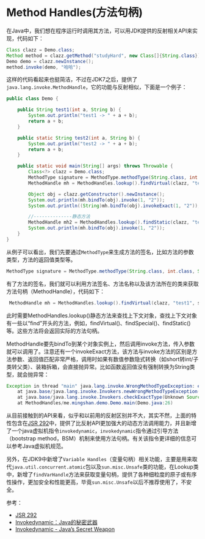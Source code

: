 # Method Handles(方法句柄)

在Java中，我们想在程序运行时调用其方法，可以用JDK提供的反射相关API来实现，代码如下：

```Java
Class clazz = Demo.class;
Method method = clazz.getMethod("studyHard", new Class[]{String.class});
Demo demo = clazz.newInstance();
method.invoke(demo, "哈哈");
```

这样的代码看起来也挺简洁，不过在JDK7之后，提供了`java.lang.invoke.MethodHandle`，它的功能与反射相似，下面是一个例子：

```Java
public class Demo {

    public String test1(int a, String b) {
        System.out.println("test1 -> " + a + b);
        return a + b;
    }

    public static String test2(int a, String b) {
        System.out.println("test2 -> " + a + b);
        return a + b;
    }

    public static void main(String[] args) throws Throwable {
        Class<?> clazz = Demo.class;
        MethodType signature = MethodType.methodType(String.class, int.class, String.class);
        MethodHandle mh = MethodHandles.lookup().findVirtual(clazz, "test1", signature);

        Object obj = clazz.getConstructor().newInstance();
        System.out.println(mh.bindTo(obj).invoke(1, "2"));
        System.out.println((String)mh.bindTo(obj).invokeExact(1, "2"));

        //--------------静态方法
        MethodHandle mh2 = MethodHandles.lookup().findStatic(clazz, "test2", signature);
        System.out.println(mh.bindTo(obj).invoke(1, "2"));
    }
}
```

从例子可以看出，我们先要通过`MethodType`来生成方法的签名，比如方法的参数类型，方法的返回值类型等。

```Java
MethodType signature = MethodType.methodType(String.class, int.class, String.class);
```

有了方法的签名，我们就可以利用方法签名、方法名称以及该方法所在的类来获取方法句柄（MethodHandle），代码如下：

```Java
 MethodHandle mh = MethodHandles.lookup().findVirtual(clazz, "test1", signature);
```

此时需要MethodHandles.lookup()静态方法来查找上下文对象，查找上下文对象有一些以“find”开头的方法，例如，findVirtual()、findSpecial()、findStatic()等。这些方法将会返回实际的方法句柄。

MethodHandle要先bindTo到某个对象实例上，然后调用invoke方法，传入参数就可以调用了。注意还有一个invokeExact方法，该方法与invoke方法的区别是方法参数、返回值匹配非常严格，调用时如果有数值参数隐式转换（如short转int/子类转父类）、装箱拆箱，会直接抛异常。比如函数返回值没有强制转换为String类型，就会抛异常：


```Java
Exception in thread "main" java.lang.invoke.WrongMethodTypeException: expected (int,String)String but found (int,String)Object
	at java.base/java.lang.invoke.Invokers.newWrongMethodTypeException(Unknown Source)
	at java.base/java.lang.invoke.Invokers.checkExactType(Unknown Source)
	at MethodHandles/me.mingshan.demo.Demo.main(Demo.java:26)
```

从目前接触到的API来看，似乎和以前用的反射区别并不大，其实不然，上面的特性包含在[JSR 292](https://jcp.org/en/jsr/detail?id=292)中，提供了比反射API更加强大的动态方法调用能力，并且新增了一个java虚拟机指令`invokedynamic`，`invokedynamic`指令通过引导方法（bootstrap method，BSM）机制来使用方法句柄。有关该指令更详细的信息可以参考Java虚拟机规范。


另外，在JDK9中新增了`Variable Handles`（变量句柄）相关功能，主要是用来取代`java.util.concurrent.atomic`包以及`sun.misc.Unsafe`类的功能，在Lookup类中，新增了`findVarHandle`方法来获取变量句柄，提供了各种细粒度的原子或有序性操作，更加安全和性能更高，毕竟`sun.misc.Unsafe`以后不推荐使用了，不安全。


参考：
- [JSR 292](https://jcp.org/en/jsr/detail?id=292)
- [Invokedynamic：Java的秘密武器](https://zhuanlan.zhihu.com/p/28124632)
- [Invokedynamic - Java’s Secret Weapon](https://www.infoq.com/articles/Invokedynamic-Javas-secret-weapon)